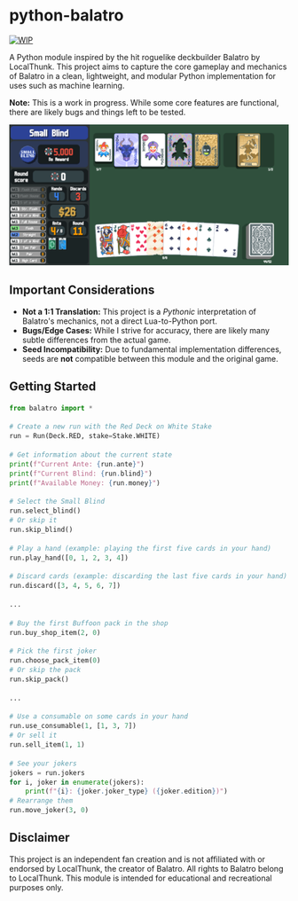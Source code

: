 # python-balatro

[![WIP](https://img.shields.io/badge/Status-Work%20in%20Progress-yellow)](https://img.shields.io/badge/Status-Work%20in%20Progress-yellow)

A Python module inspired by the hit roguelike deckbuilder Balatro by LocalThunk. This project aims to capture the core gameplay and mechanics of Balatro in a clean, lightweight, and modular Python implementation for uses such as machine learning.

**Note:** This is a work in progress. While some core features are functional, there are likely bugs and things left to be tested.

![game preview](game-preview.png)

## Important Considerations

-   **Not a 1:1 Translation:** This project is a _Pythonic_ interpretation of Balatro's mechanics, not a direct Lua-to-Python port.
-   **Bugs/Edge Cases:** While I strive for accuracy, there are likely many subtle differences from the actual game.
-   **Seed Incompatibility:** Due to fundamental implementation differences, seeds are **not** compatible between this module and the original game.

## Getting Started

```python
from balatro import *

# Create a new run with the Red Deck on White Stake
run = Run(Deck.RED, stake=Stake.WHITE)

# Get information about the current state
print(f"Current Ante: {run.ante}")
print(f"Current Blind: {run.blind}")
print(f"Available Money: {run.money}")

# Select the Small Blind
run.select_blind()
# Or skip it
run.skip_blind()

# Play a hand (example: playing the first five cards in your hand)
run.play_hand([0, 1, 2, 3, 4])

# Discard cards (example: discarding the last five cards in your hand)
run.discard([3, 4, 5, 6, 7])

...

# Buy the first Buffoon pack in the shop
run.buy_shop_item(2, 0)

# Pick the first joker
run.choose_pack_item(0)
# Or skip the pack
run.skip_pack()

...

# Use a consumable on some cards in your hand
run.use_consumable(1, [1, 3, 7])
# Or sell it
run.sell_item(1, 1)

# See your jokers
jokers = run.jokers
for i, joker in enumerate(jokers):
    print(f"{i}: {joker.joker_type} ({joker.edition})")
# Rearrange them
run.move_joker(3, 0)
```

## Disclaimer

This project is an independent fan creation and is not affiliated with or endorsed by LocalThunk, the creator of Balatro. All rights to Balatro belong to LocalThunk. This module is intended for educational and recreational purposes only.
